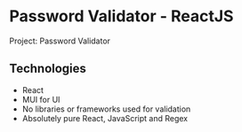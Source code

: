 # Password Validator - ReactJS

Project: Password Validator

## Technologies

- React
- MUI for UI
- No libraries or frameworks used for validation
- Absolutely pure React, JavaScript and Regex
